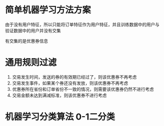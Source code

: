 # 简单机器学习方法方案

由于没有用户特征，所以只能将订单特征作为用户特征，并且训练数据中的用户与验证数据中的用户并没有交集

有交集的是优惠券信息

# 通用规则过滤

1. 交易发生时间，发送的券的有效期已经过了，则该优惠券不再考虑
2. 交易发生事件，如果某个券还没有发放，则该优惠券不再考虑
2. 优惠券所在省份和订单省份不一致的情况，则需要该优惠券仍然不进行考虑
3. 交易金额未达到满减标准，则该优惠券不进行考虑

# 机器学习分类算法 0-1二分类

